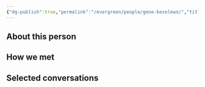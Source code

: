 ```yaml
---
{"dg-publish":true,"permalink":"/evergreen/people/gene-keselman/","title":"Managing Director","tags":["people","non_geo"]}
---
```


## About this person


## How we met


## Selected conversations
